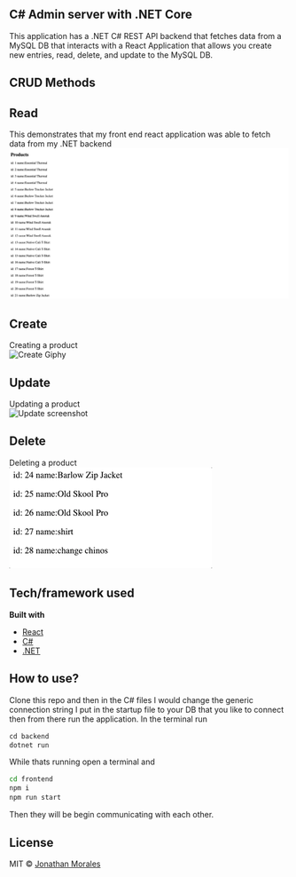 ## C# Admin server with .NET Core
This application has a .NET C# REST API backend that fetches data from a MySQL DB that interacts with a React Application that allows you create new entries, read, delete, and update to the MySQL DB.
 
## CRUD Methods

## Read
This demonstrates that my front end react application was able to fetch data from my .NET backend
![Read screenshot](./docs/screenshots/Read.png)

## Create
Creating a product   
![Create Giphy](./docs/screenshots/create.gif)

## Update
Updating a product  
![Update screenshot](./docs/screenshots/update.gif)

## Delete
Deleting a product  
![Delete Screenshot](./docs/screenshots/delete.gif)



## Tech/framework used

<b>Built with</b>
- [React](https://reactjs.org/)
- [C#](https://docs.microsoft.com/en-us/dotnet/csharp/)
- [.NET](https://docs.microsoft.com/en-us/dotnet/)

## How to use?
Clone this repo and then in the C# files I would change the generic connection string I put in the startup file to your DB that you like to connect then from there run the application. 
In the terminal run

```
cd backend
dotnet run
```
While thats running open a terminal and 

```bash
cd frontend
npm i
npm run start
```

Then they will be begin communicating with each other.


## License

MIT © [Jonathan Morales]()

